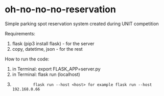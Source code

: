 # oh-no-no-no-reservation
Simple parking spot reservation system created during UNIT competition

Requirements:
1. flask (pip3 install flask) - for the server
2. copy, datetime, json - for the rest

How to run the code:
1. in Terminal: export FLASK_APP=server.py
2. in Terminal: flask run (localhost)
3.              flask run --host <host> for example flask run --host 192.168.0.66
